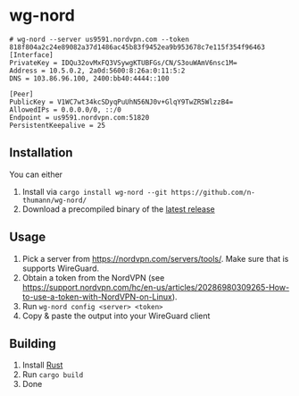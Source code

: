 # wg-nord

```
# wg-nord --server us9591.nordvpn.com --token 818f804a2c24e89082a37d1486ac45b83f9452ea9b953678c7e115f354f96463
[Interface]
PrivateKey = IDQu32ovMxFQ3VSywgKTUBFGs/CN/S3ouWAmV6nsc1M=
Address = 10.5.0.2, 2a0d:5600:8:26a:0:11:5:2
DNS = 103.86.96.100, 2400:bb40:4444::100

[Peer]
PublicKey = V1WC7wt34kcSDyqPuUhN56NJ0v+GlqY9TwZR5WlzzB4=
AllowedIPs = 0.0.0.0/0, ::/0
Endpoint = us9591.nordvpn.com:51820
PersistentKeepalive = 25
```

## Installation
You can either
1. Install via `cargo install wg-nord --git https://github.com/n-thumann/wg-nord/`
2. Download a precompiled binary of the [latest release](https://github.com/n-thumann/wg-nord/releases/latest)

## Usage
1. Pick a server from https://nordvpn.com/servers/tools/. Make sure that is supports WireGuard.
2. Obtain a token from the NordVPN (see https://support.nordvpn.com/hc/en-us/articles/20286980309265-How-to-use-a-token-with-NordVPN-on-Linux).
3. Run `wg-nord config <server> <token>`
4. Copy & paste the output into your WireGuard client

## Building
1. Install [Rust](https://www.rust-lang.org/)
2. Run `cargo build`
3. Done
